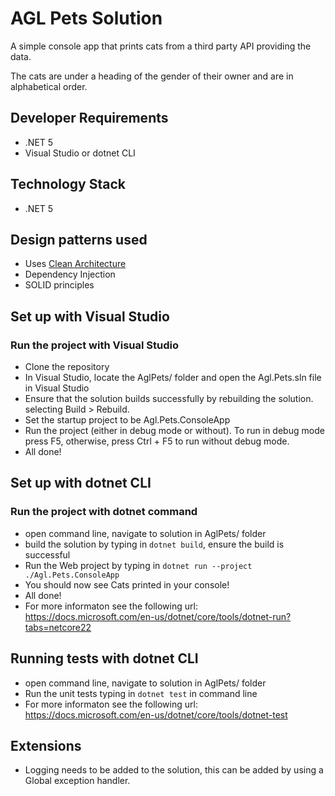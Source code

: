 # AGL Pets Solution

A simple console app that prints cats from a third party API providing the data.

The cats are under a heading of the gender of their owner and are in alphabetical order.

## Developer Requirements
- .NET 5
- Visual Studio or dotnet CLI

## Technology Stack
- .NET 5

## Design patterns used
- Uses [Clean Architecture](https://blog.cleancoder.com/uncle-bob/2012/08/13/the-clean-architecture.html)
- Dependency Injection
- SOLID principles

## Set up with Visual Studio
### Run the project with Visual Studio
- Clone the repository
- In Visual Studio, locate the AglPets/ folder and open the Agl.Pets.sln file in Visual Studio
- Ensure that the solution builds successfully by rebuilding the solution. selecting  Build > Rebuild.
- Set the startup project to be Agl.Pets.ConsoleApp
- Run the project (either in debug mode or without). To run in debug mode press F5, otherwise, press Ctrl + F5 to run without debug mode.
- All done!

## Set up with dotnet CLI
### Run the project with dotnet command
- open command line, navigate to solution in AglPets/ folder
- build the solution by typing in ``dotnet build``, ensure the build is successful
- Run the Web project by typing in ``dotnet run --project ./Agl.Pets.ConsoleApp``
- You should now see Cats printed in your console!
- All done!
- For more informaton see the following url: https://docs.microsoft.com/en-us/dotnet/core/tools/dotnet-run?tabs=netcore22

## Running tests with dotnet CLI
- open command line, navigate to solution in AglPets/ folder
- Run the unit tests typing in ``dotnet test`` in command line
- For more informaton see the following url: https://docs.microsoft.com/en-us/dotnet/core/tools/dotnet-test

## Extensions
- Logging needs to be added to the solution, this can be added by using a Global exception handler.
